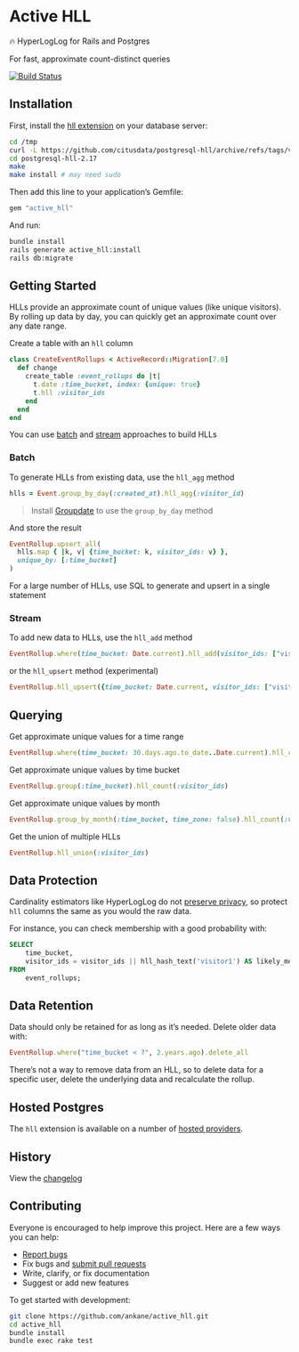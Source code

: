 # Active HLL

:fire: HyperLogLog for Rails and Postgres

For fast, approximate count-distinct queries

[![Build Status](https://github.com/ankane/active_hll/workflows/build/badge.svg?branch=master)](https://github.com/ankane/active_hll/actions)

## Installation

First, install the [hll extension](https://github.com/citusdata/postgresql-hll) on your database server:

```sh
cd /tmp
curl -L https://github.com/citusdata/postgresql-hll/archive/refs/tags/v2.17.tar.gz | tar xz
cd postgresql-hll-2.17
make
make install # may need sudo
```

Then add this line to your application’s Gemfile:

```ruby
gem "active_hll"
```

And run:

```sh
bundle install
rails generate active_hll:install
rails db:migrate
```

## Getting Started

HLLs provide an approximate count of unique values (like unique visitors). By rolling up data by day, you can quickly get an approximate count over any date range.

Create a table with an `hll` column

```ruby
class CreateEventRollups < ActiveRecord::Migration[7.0]
  def change
    create_table :event_rollups do |t|
      t.date :time_bucket, index: {unique: true}
      t.hll :visitor_ids
    end
  end
end
```

You can use [batch](#batch) and [stream](#stream) approaches to build HLLs

### Batch

To generate HLLs from existing data, use the `hll_agg` method

```ruby
hlls = Event.group_by_day(:created_at).hll_agg(:visitor_id)
```

> Install [Groupdate](https://github.com/ankane/groupdate) to use the `group_by_day` method

And store the result

```ruby
EventRollup.upsert_all(
  hlls.map { |k, v| {time_bucket: k, visitor_ids: v} },
  unique_by: [:time_bucket]
)
```

For a large number of HLLs, use SQL to generate and upsert in a single statement

### Stream

To add new data to HLLs, use the `hll_add` method

```ruby
EventRollup.where(time_bucket: Date.current).hll_add(visitor_ids: ["visitor1", "visitor2"])
```

or the `hll_upsert` method (experimental)

```ruby
EventRollup.hll_upsert({time_bucket: Date.current, visitor_ids: ["visitor1", "visitor2"]})
```

## Querying

Get approximate unique values for a time range

```ruby
EventRollup.where(time_bucket: 30.days.ago.to_date..Date.current).hll_count(:visitor_ids)
```

Get approximate unique values by time bucket

```ruby
EventRollup.group(:time_bucket).hll_count(:visitor_ids)
```

Get approximate unique values by month

```ruby
EventRollup.group_by_month(:time_bucket, time_zone: false).hll_count(:visitor_ids)
```

Get the union of multiple HLLs

```ruby
EventRollup.hll_union(:visitor_ids)
```

## Data Protection

Cardinality estimators like HyperLogLog do not [preserve privacy](https://arxiv.org/pdf/1808.05879.pdf), so protect `hll` columns the same as you would the raw data.

For instance, you can check membership with a good probability with:

```sql
SELECT
    time_bucket,
    visitor_ids = visitor_ids || hll_hash_text('visitor1') AS likely_member
FROM
    event_rollups;
```

## Data Retention

Data should only be retained for as long as it’s needed. Delete older data with:

```ruby
EventRollup.where("time_bucket < ?", 2.years.ago).delete_all
```

There’s not a way to remove data from an HLL, so to delete data for a specific user, delete the underlying data and recalculate the rollup.

## Hosted Postgres

The `hll` extension is available on a number of [hosted providers](https://github.com/ankane/active_hll/issues/4).

## History

View the [changelog](CHANGELOG.md)

## Contributing

Everyone is encouraged to help improve this project. Here are a few ways you can help:

- [Report bugs](https://github.com/ankane/active_hll/issues)
- Fix bugs and [submit pull requests](https://github.com/ankane/active_hll/pulls)
- Write, clarify, or fix documentation
- Suggest or add new features

To get started with development:

```sh
git clone https://github.com/ankane/active_hll.git
cd active_hll
bundle install
bundle exec rake test
```
